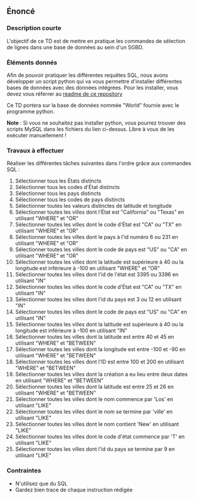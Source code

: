 ## Énoncé

### Description courte

L'objectif de ce TD est de mettre en pratique les commandes de sélection de lignes dans une base de données au sein d'un SGBD.

### Éléments donnés 

Afin de pouvoir pratiquer les différentes requêtes SQL, nous avons développer un script python qui va vous permettre d'installer différentes bases de données avec des données intégrées. Pour les installer, vous devez vous réferrer au <a href="https://github.com/Microleadoff/database-installer-py" title="repository du code python d'installation des bases de données" target="_blank">readme de ce repository</a>

Ce TD portera sur la base de données nommée "World" fournie avec le programme python.

**Note** : Si vous ne souhaitez pas installer python, vous pourrez trouver des scripts MySQL dans les fichiers du lien ci-dessus. Libre à vous de les exécuter manuellement !

### Travaux à effectuer

Réaliser les différentes tâches suivantes dans l'ordre grâce aux commandes SQL :


1. Sélectionner tous les États distincts
2. Sélectionner tous les codes d'État distincts
3. Sélectionner tous les pays distincts
4. Sélectionner tous les codes de pays distincts
5. Sélectionner toutes les valeurs distinctes de latitude et longitude
6. Sélectionner toutes les villes dont l'État est "California" ou "Texas" en utilisant "WHERE" et "OR"
7. Sélectionner toutes les villes dont le code d'État est "CA" ou "TX" en utilisant "WHERE" et "OR"
8. Sélectionner toutes les villes dont le pays à l'id numéro 6 ou 231 en utilisant "WHERE" et "OR"
9. Sélectionner toutes les villes dont le code de pays est "US" ou "CA" en utilisant "WHERE" et "OR"
10. Sélectionner toutes les villes dont la latitude est supérieure à 40 ou la longitude est inférieure à -100 en utilisant "WHERE" et "OR"
11. Sélectionner toutes les villes dont l'id de l'état est 3395 ou 3396 en utilisant "IN"
12. Sélectionner toutes les villes dont le code d'État est "CA" ou "TX" en utilisant "IN"
13. Sélectionner toutes les villes dont l'id du pays est 3 ou 12 en utilisant "IN"
14. Sélectionner toutes les villes dont le code de pays est "US" ou "CA" en utilisant "IN"
15. Sélectionner toutes les villes dont la latitude est supérieure à 40 ou la longitude est inférieure à -100 en utilisant "IN"
16. Sélectionner toutes les villes dont la latitude est entre 40 et 45 en utilisant "WHERE" et "BETWEEN"
17. Sélectionner toutes les villes dont la longitude est entre -100 et -90 en utilisant "WHERE" et "BETWEEN"
18. Sélectionner toutes les villes dont l'ID est entre 100 et 200 en utilisant "WHERE" et "BETWEEN"
19. Sélectionner toutes les villes dont la création a eu lieu entre deux dates en utilisant "WHERE" et "BETWEEN"
20. Sélectionner toutes les villes dont la latitude est entre 25 et 26 en utilisant "WHERE" et "BETWEEN"
21. Sélectionner toutes les villes dont le nom commence par 'Los' en utilisant "LIKE"
22. Sélectionner toutes les villes dont le nom se termine par 'ville' en utilisant "LIKE"
23. Sélectionner toutes les villes dont le nom contient 'New' en utilisant "LIKE"
24. Sélectionner toutes les villes dont le code d'état commence par 'T' en utilisant "LIKE"
25. Sélectionner toutes les villes dont l'id du pays se termine par 9 en utilisant "LIKE"

### Contraintes

- N'utilisez que du SQL
- Gardez bien trace de chaque instruction rédigée